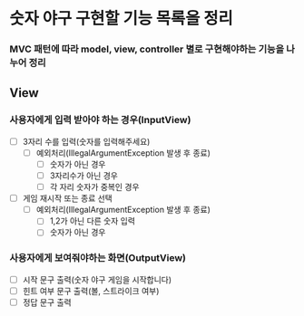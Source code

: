 # 숫자 야구 구현할 기능 목록을 정리

### MVC 패턴에 따라 model, view, controller 별로 구현해야하는 기능을 나누어 정리 

## View
### 사용자에게 입력 받아야 하는 경우(InputView)
- [ ] 3자리 수를 입력(숫자를 입력해주세요)
    - [ ] 예외처리(IllegalArgumentException 발생 후 종료)
        - [ ] 숫자가 아닌 경우
        - [ ] 3자리수가 아닌 경우
        - [ ] 각 자리 숫자가 중복인 경우
- [ ] 게임 재시작 또는 종료 선택
    - [ ] 예외처리(IllegalArgumentException 발생 후 종료)
        - [ ] 1,2가 아닌 다른 숫자 입력
        - [ ] 숫자가 아닌 경우

### 사용자에게 보여줘야하는 화면(OutputView)
- [ ] 시작 문구 출력(숫자 야구 게임을 시작합니다)
- [ ] 힌트 여부 문구 출력(볼, 스트라이크 여부)
- [ ] 정답 문구 출력
